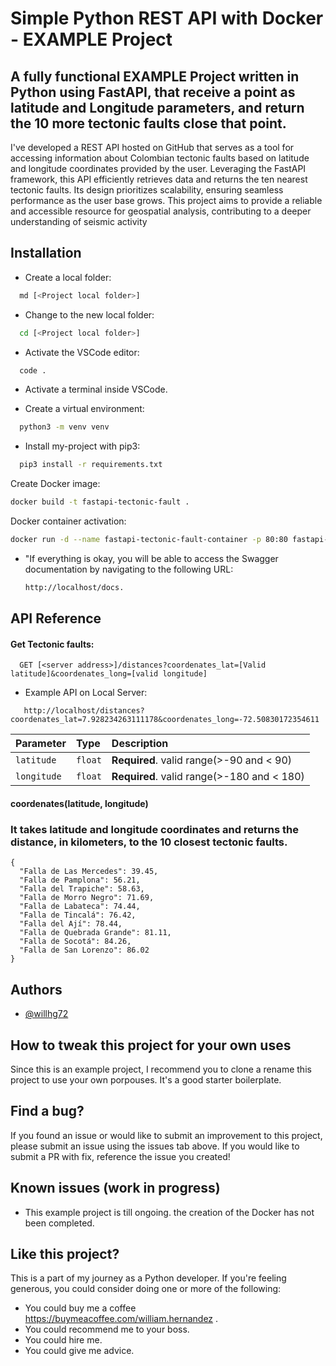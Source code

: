 
# Simple Python REST API with Docker - EXAMPLE Project

## A fully functional EXAMPLE Project written in Python using FastAPI, that receive a point as latitude and Longitude parameters, and return the 10 more tectonic faults close that point.

I've developed a REST API hosted on GitHub that serves as a tool for accessing information about Colombian tectonic faults based on latitude and longitude coordinates provided by the user. Leveraging the FastAPI framework, this API efficiently retrieves data and returns the ten nearest tectonic faults. Its design prioritizes scalability, ensuring seamless performance as the user base grows. This project aims to provide a reliable and accessible resource for geospatial analysis, contributing to a deeper understanding of seismic activity


## Installation

* Create a local folder:
```bash
  md [<Project local folder>]
```

* Change to the new local folder:
```bash
  cd [<Project local folder>]
```

* Activate the VSCode editor:
```bash
  code .
```

* Activate a terminal inside VSCode.

* Create a virtual environment:
```bash
  python3 -m venv venv
```

* Install my-project with pip3:

```bash
  pip3 install -r requirements.txt
```
 Create Docker image:
  ```bash
  docker build -t fastapi-tectonic-fault .
```  

Docker container activation:
  ```bash
  docker run -d --name fastapi-tectonic-fault-container -p 80:80 fastapi-tectonic-fault 
``` 
* "If everything is okay, you will be able to access the Swagger documentation by navigating to the following URL:
  ```bash
  http://localhost/docs. 
  ``` 
## API Reference

#### Get Tectonic faults:

```http
  GET [<server address>]/distances?coordenates_lat=[Valid latitude]&coordenates_long=[valid longitude]
```
* Example API on Local Server:
```http
   http://localhost/distances?coordenates_lat=7.928234263111178&coordenates_long=-72.50830172354611
```

| Parameter | Type     | Description                |
| :-------- | :------- | :------------------------- |
| `latitude` | `float` | **Required**.  valid range(>-90 and < 90)|
| `longitude` | `float` | **Required**. valid range(>-180 and < 180)  |


#### coordenates(latitude, longitude)

### It takes latitude and longitude coordinates and returns the distance, in kilometers, to the 10 closest tectonic faults.

```http
{
  "Falla de Las Mercedes": 39.45,
  "Falla de Pamplona": 56.21,
  "Falla del Trapiche": 58.63,
  "Falla de Morro Negro": 71.69,
  "Falla de Labateca": 74.44,
  "Falla de Tincalá": 76.42,
  "Falla del Ají": 78.44,
  "Falla de Quebrada Grande": 81.11,
  "Falla de Socotá": 84.26,
  "Falla de San Lorenzo": 86.02
}
```

## Authors

- [@willhg72](https://www.github.com/willhg72)


## How to tweak this project for your own uses

Since this is an example project, I recommend you to clone a rename this project to use your own porpouses. It's a good starter boilerplate.

## Find a bug?

If you found an issue or would like to submit an improvement to this project, please submit an issue using the issues tab above. If you would like to submit a PR with fix, reference the issue you created! 

## Known issues (work in progress)

* This example project is till ongoing. the creation of the Docker has not been completed.


## Like this project?

This is a part of my journey as a Python developer. If you're feeling generous, you could consider doing one or more of the following:

* You could buy me a coffee https://buymeacoffee.com/william.hernandez .
* You could recommend me to your boss.
* You could hire me.
* You could give me advice.
  